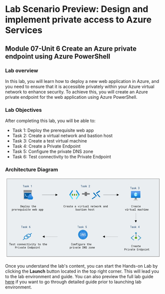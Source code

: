 # Lab Scenario Preview: Design and implement private access to Azure Services

## Module 07-Unit 6 Create an Azure private endpoint using Azure PowerShell

### Lab overview

In this lab, you will learn how to deploy a new web application in Azure, and you need to ensure that it is accessible privately within your Azure virtual network to enhance security. To achieve this, you will create an Azure private endpoint for the web application using Azure PowerShell.

### Lab Objectives
  
After completing this lab, you will be able to:

+ Task 1: Deploy the prerequisite web app
+ Task 2: Create a virtual network and bastion host
+ Task 3: Create a test virtual machine
+ Task 4: Create a Private Endpoint
+ Task 5: Configure the private DNS zone
+ Task 6: Test connectivity to the Private Endpoint


### Architecture Diagram
![](media/M7-U6.png) 

Once you understand the lab's content, you can start the Hands-on Lab by clicking the **Launch** button located in the top right corner. This will lead you to the lab environment and guide. You can also preview the full lab guide [here](https://experience.cloudlabs.ai/#/labguidepreview/4362c83e-9e23-448f-a344-535b341b0a90) if you want to go through detailed guide prior to launching lab environment.
















